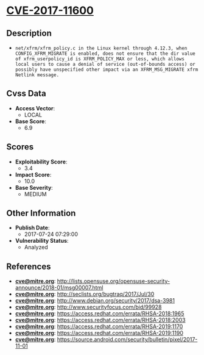 
# [CVE-2017-11600](https://cve.mitre.org/cgi-bin/cvename.cgi?name=CVE-2017-11600)

## Description

- `net/xfrm/xfrm_policy.c in the Linux kernel through 4.12.3, when CONFIG_XFRM_MIGRATE is enabled, does not ensure that the dir value of xfrm_userpolicy_id is XFRM_POLICY_MAX or less, which allows local users to cause a denial of service (out-of-bounds access) or possibly have unspecified other impact via an XFRM_MSG_MIGRATE xfrm Netlink message.`

## Cvss Data

- **Access Vector**:
  - LOCAL
- **Base Score**:
  - 6.9

## Scores

- **Exploitability Score**:
  - 3.4
- **Impact Score**:
  - 10.0
- **Base Severity**:
  - MEDIUM

## Other Information

- **Publish Date**:
  - 2017-07-24 07:29:00
- **Vulnerability Status**:
  - Analyzed

## References

- **cve@mitre.org**: http://lists.opensuse.org/opensuse-security-announce/2018-01/msg00007.html
- **cve@mitre.org**: http://seclists.org/bugtraq/2017/Jul/30
- **cve@mitre.org**: http://www.debian.org/security/2017/dsa-3981
- **cve@mitre.org**: http://www.securityfocus.com/bid/99928
- **cve@mitre.org**: https://access.redhat.com/errata/RHSA-2018:1965
- **cve@mitre.org**: https://access.redhat.com/errata/RHSA-2018:2003
- **cve@mitre.org**: https://access.redhat.com/errata/RHSA-2019:1170
- **cve@mitre.org**: https://access.redhat.com/errata/RHSA-2019:1190
- **cve@mitre.org**: https://source.android.com/security/bulletin/pixel/2017-11-01
